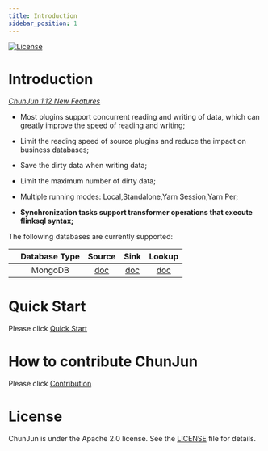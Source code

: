 ```yaml
---
title: Introduction
sidebar_position: 1
---
```


[![License](https://img.shields.io/badge/license-Apache%202-4EB1BA.svg)](https://www.apache.org/licenses/LICENSE-2.0.html)
# Introduction

*[ChunJun 1.12 New Features](chunjunDocs/change-log.md)*

- Most plugins support concurrent reading and writing of data, which can greatly improve the speed of reading and writing;

- Limit the reading speed of source plugins and reduce the impact on business databases;

- Save the dirty data when writing data;

- Limit the maximum number of dirty data;

- Multiple running modes: Local,Standalone,Yarn Session,Yarn Per;

- **Synchronization tasks support transformer operations that execute flinksql syntax;**

The following databases are currently supported:

|                        | Database Type  | Source                          | Sink                          | Lookup
|:----------------------:|:--------------:|:-------------------------------:|:-------------------------------:|:-------------------------------:|
|                        | MongoDB        | [doc](chunjunDocs/connectors/mongodb/mongodb-source.md) | [doc](connectors/mongodb/mongodb-sink.md) |[doc](chunjunDocs/connectors/mongodb/mongodb-lookup.md) |


# Quick Start

Please click [Quick Start](chunjunDocs/quickstart.md)

# How to contribute ChunJun

Please click [Contribution](chunjunDocs/contributing.md)

# License

ChunJun is under the Apache 2.0 license. See the [LICENSE](http://www.apache.org/licenses/LICENSE-2.0) file for details.
